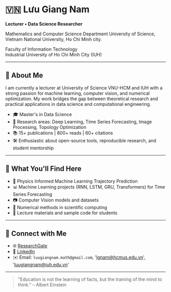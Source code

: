 # 🇻🇳 Lưu Giang Nam

**Lecturer • Data Science Researcher** 

Mathematics and Computer Science Department
University of Science, Vietnam National University, Ho Chi Minh city.

Faculty of Information Technology  
Industrial University of Ho Chi Minh City (IUH)

---

## 🔬 About Me

I am currently a lecturer at University of Science VNU-HCM and IUH with a strong passion for machine learning, computer vision, and numerical optimization. My work bridges the gap between theoretical research and practical applications in data science and computational engineering.

- 🎓 Master's in Data Science  
- 🧠 Research areas: Deep Learning, Time Series Forecasting, Image Processing, Topology Optimization  
- 📚 15+ publications | 800+ reads | 60+ citations  
- 🛠️ Enthusiastic about open-source tools, reproducible research, and student mentorship

---

## 📁 What You'll Find Here

- 🤖 Physics Informed Machine Learning Trajectory Prediction
- 📊 Machine Learning projects (RNN, LSTM, GRU, Transformers) for Time Series Forecasting  
- 📷 Computer Vision models and datasets  
- 🧮 Numerical methods in scientific computing  
- 📝 Lecture materials and sample code for students

---

## 🔗 Connect with Me

- 🌐 [ResearchGate](https://www.researchgate.net/profile/Luu-Giang-Nam)  
- 💼 [LinkedIn](https://www.linkedin.com/in/luugiangnam)  
- ✉️ Email: `luugiangnam.math@gmail.com`, 'lgnam@hcmus.edu.vn', 'luugiangnam@iuh.edu.vn'

---

> "Education is not the learning of facts, but the training of the mind to think." – Albert Einstein
